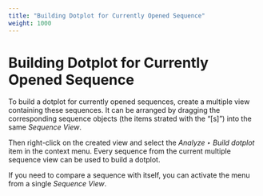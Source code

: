 ```yaml
---
title: "Building Dotplot for Currently Opened Sequence"
weight: 1000
---
```



# Building Dotplot for Currently Opened Sequence

To build a dotplot for currently opened sequences, create a multiple view containing these sequences. It can be arranged by dragging the corresponding sequence objects (the items strated with the “\[s\]”) into the same _Sequence View_.

Then right-click on the created view and select the _Analyze ‣ Build dotplot_ item in the context menu. Every sequence from the current multiple sequence view can be used to build a dotplot.

If you need to compare a sequence with itself, you can activate the menu from a single _Sequence View_.
